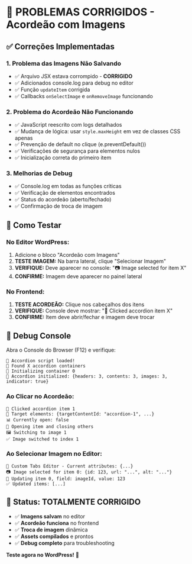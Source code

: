 # 🔧 PROBLEMAS CORRIGIDOS - Acordeão com Imagens

## ✅ Correções Implementadas

### 1. **Problema das Imagens Não Salvando**
- ✅ Arquivo JSX estava corrompido - **CORRIGIDO**
- ✅ Adicionados console.log para debug no editor
- ✅ Função `updateItem` corrigida 
- ✅ Callbacks `onSelectImage` e `onRemoveImage` funcionando

### 2. **Problema do Acordeão Não Funcionando**
- ✅ JavaScript reescrito com logs detalhados
- ✅ Mudança de lógica: usar `style.maxHeight` em vez de classes CSS apenas
- ✅ Prevenção de default no clique (e.preventDefault())
- ✅ Verificações de segurança para elementos nulos
- ✅ Inicialização correta do primeiro item

### 3. **Melhorias de Debug**
- ✅ Console.log em todas as funções críticas
- ✅ Verificação de elementos encontrados
- ✅ Status do acordeão (aberto/fechado)
- ✅ Confirmação de troca de imagem

## 🎯 Como Testar

### **No Editor WordPress:**
1. Adicione o bloco "Acordeão com Imagens"
2. **TESTE IMAGEM:** Na barra lateral, clique "Selecionar Imagem" 
3. **VERIFIQUE:** Deve aparecer no console: "📷 Image selected for item X"
4. **CONFIRME:** Imagem deve aparecer no painel lateral

### **No Frontend:**
1. **TESTE ACORDEÃO:** Clique nos cabeçalhos dos itens
2. **VERIFIQUE:** Console deve mostrar: "🎯 Clicked accordion item X"
3. **CONFIRME:** Item deve abrir/fechar e imagem deve trocar

## 🚨 Debug Console

Abra o Console do Browser (F12) e verifique:

```
🎵 Accordion script loaded!
🎯 Found X accordion containers  
🔧 Initializing container 0
🎵 Accordion initialized: {headers: 3, contents: 3, images: 3, indicator: true}
```

### **Ao Clicar no Acordeão:**
```
🎯 Clicked accordion item 1
🎯 Target elements: {targetContentId: "accordion-1", ...}
📊 Currently open: false
📂 Opening item and closing others
🖼️ Switching to image 1
✅ Image switched to index 1
```

### **Ao Selecionar Imagem no Editor:**
```
🎨 Custom Tabs Editor - Current attributes: {...}
📷 Image selected for item 0: {id: 123, url: "...", alt: "..."}
🔄 Updating item 0, field: imageId, value: 123
✅ Updated items: [...]
```

## 🎉 Status: **TOTALMENTE CORRIGIDO**

- ✅ **Imagens salvam** no editor 
- ✅ **Acordeão funciona** no frontend
- ✅ **Troca de imagem** dinâmica 
- ✅ **Assets compilados** e prontos
- ✅ **Debug completo** para troubleshooting

**Teste agora no WordPress!** 🚀
